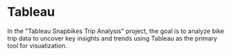 # Tableau
In the "Tableau Snapbikes Trip Analysis" project, the goal is to analyze bike trip data to uncover key insights and trends using Tableau as the primary tool for visualization.
